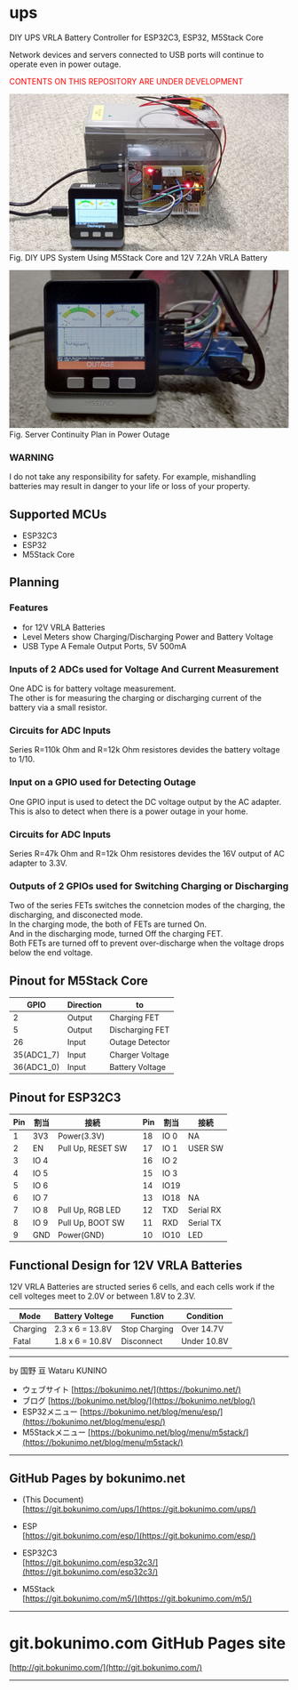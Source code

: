 # ups
DIY UPS VRLA Battery Controller for ESP32C3, ESP32, M5Stack Core  

Network devices and servers connected to USB ports will continue to operate even in power outage.

<font color="red">CONTENTS ON THIS REPOSITORY ARE UNDER DEVELOPMENT</font>  

![DIY UPS System](/pictures/ups_m5stack.jpg)  
Fig. DIY UPS System Using M5Stack Core and 12V 7.2Ah VRLA Battery

![DIY UPS System](/pictures/ups_m5stack_outage.jpg)  
Fig. Server Continuity Plan in Power Outage

### WARNING
I do not take any responsibility for safety.
For example, mishandling batteries may result in danger to your life or loss of your property.

## Supported MCUs
- ESP32C3
- ESP32
- M5Stack Core

## Planning

### Features
- for 12V VRLA Batteries
- Level Meters show Charging/Discharging Power and Battery Voltage
- USB Type A Female Output Ports, 5V 500mA

### Inputs of 2 ADCs used for Voltage And Current Measurement  
One ADC is for battery voltage measurement.  
The other is for measuring the charging or discharging current of the battery via a small resistor.  

### Circuits for ADC Inputs
Series R=110k Ohm and R=12k Ohm resistores devides the battery voltage to 1/10.  

### Input on a GPIO used for Detecting Outage  
One GPIO input is used to detect the DC voltage output by the AC adapter.  
This is also to detect when there is a power outage in your home.  

### Circuits for ADC Inputs
Series R=47k Ohm and R=12k Ohm resistores devides the 16V output of AC adapter to 3.3V.  

### Outputs of 2 GPIOs used for Switching Charging or Discharging  
Two of the series FETs switches the connetcion modes of the charging, the discharging, and disconected mode.  
In the charging mode, the both of FETs are turned On.  
And in the discharging mode, turned Off the charging FET.  
Both FETs are turned off to prevent over-discharge when the voltage drops below the end voltage.  

## Pinout for M5Stack Core

|GPIO	|Direction	|to	|
|-------|-----------|---|
|2	|Output	|Charging FET	|
|5	|Output	|Discharging FET	|
|26	|Input	|Outage Detector	|
|35(ADC1_7)	|Input	|Charger Voltage	|
|36(ADC1_0)	|Input	|Battery Voltage	|

## Pinout for ESP32C3

|Pin	|割当	|接続	|	|Pin	|割当	|接続	|
|-------|-------|-------|---|-------|-------|-------|
|1	|3V3	|Power(3.3V)	|	|18	|IO 0	|NA	|
|2	|EN	|Pull Up, RESET SW	|	|17	|IO 1	|USER SW	|
|3	|IO 4	|	|	|16	|IO 2	|	|
|4	|IO 5	|	|	|15	|IO 3	|	|
|5	|IO 6	|	|	|14	|IO19	|	|
|6	|IO 7	|	|	|13	|IO18	|NA	|
|7	|IO 8	|Pull Up, RGB LED	|	|12	|TXD	|Serial RX	|
|8	|IO 9	|Pull Up, BOOT SW	|	|11	|RXD	|Serial TX	|
|9	|GND	|Power(GND)	|	|10	|IO10	|LED	|

## Functional Design for 12V VRLA Batteries

12V VRLA Batteries are structed series 6 cells, and each cells work if the cell volteges meet to 2.0V or between 1.8V to 2.3V. 

|Mode	|Battery Voltege	|Function	|Condition	|
|-------|-------------------|-----------|-----------|
|Charging	|2.3 x 6 = 13.8V	|Stop Charging	|Over 14.7V	|
|Fatal	|1.8 x 6 = 10.8V|Disconnect	|Under 10.8V	|

----------------------------------------------------------------

by 国野 亘 Wataru KUNINO 
- ウェブサイト [https://bokunimo.net/](https://bokunimo.net/)
- ブログ [https://bokunimo.net/blog/](https://bokunimo.net/blog/)
- ESP32メニュー [https://bokunimo.net/blog/menu/esp/](https://bokunimo.net/blog/menu/esp/)
- M5Stackメニュー [https://bokunimo.net/blog/menu/m5stack/](https://bokunimo.net/blog/menu/m5stack/)

----------------------------------------------------------------

## GitHub Pages by bokunimo.net 

*  (This Document)  
  [https://git.bokunimo.com/ups/](https://git.bokunimo.com/ups/)  

* ESP  
  [https://git.bokunimo.com/esp/](https://git.bokunimo.com/esp/)

* ESP32C3  
  [https://git.bokunimo.com/esp32c3/](https://git.bokunimo.com/esp32c3/)

* M5Stack  
  [https://git.bokunimo.com/m5/](https://git.bokunimo.com/m5/)

----------------------------------------------------------------

# git.bokunimo.com GitHub Pages site
[http://git.bokunimo.com/](http://git.bokunimo.com/)  

----------------------------------------------------------------
